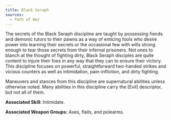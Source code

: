 ```yaml
---
title: Black Seraph
sources:
  - Path of War
---
```


The secrets of the Black Seraph discipline are taught by possessing fiends and demonic tutors to their pawns as a way of enticing fools who desire power into learning their secrets or the occasional few with wills strong enough to tear those secrets from their infernal prisoners. Not ones to blanch at the thought of fighting dirty, Black Seraph disciples are quite content to injure their foes in any way that they can to ensure their victory. This discipline focuses on powerful, straightforward two-handed strikes and vicious counters as well as intimidation, pain-infliction, and dirty fighting.

Maneuvers and stances from this discipline are supernatural abilities unless otherwise noted. Many abilities in this discipline carry the [Evil] descriptor, but not all of them.

**Associated Skill:** Intimidate.

**Associated Weapon Groups:** Axes, flails, and polearms.
